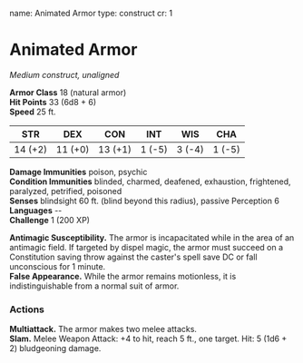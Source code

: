 name: Animated Armor
type: construct
cr: 1

# Animated Armor 
_Medium construct, unaligned_

**Armor Class** 18 (natural armor)    
**Hit Points** 33 (6d8 + 6)    
**Speed** 25 ft. 

| STR      | DEX     | CON      | INT     | WIS     | CHA     |
|----------|---------|----------|---------|---------|---------|
| 14 (+2)  | 11 (+0) | 13 (+1)  | 1 (-5)  | 3 (-4)  | 1 (-5)  |

**Damage Immunities** poison, psychic    
**Condition Immunities** blinded, charmed, deafened, exhaustion, frightened, paralyzed, petrified, poisoned    
**Senses** blindsight 60 ft. (blind beyond this radius), passive Perception 6    
**Languages** --    
**Challenge** 1 (200 XP) 

**Antimagic Susceptibility.** The armor is incapacitated while in the area of an antimagic field. If targeted by dispel magic, the armor must succeed on a Constitution saving throw against the caster's spell save DC or fall unconscious for 1 minute.    
**False Appearance.** While the armor remains motionless, it is indistinguishable from a normal suit of armor. 

### Actions 
**Multiattack.** The armor makes two melee attacks.    
**Slam.** Melee Weapon Attack: +4 to hit, reach 5 ft., one target. Hit: 5 (1d6 + 2) bludgeoning damage.